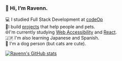 ### 👋 Hi, I’m Ravenn.

💻 I studied Full Stack Development at [codeOp](https://codeop.tech/full-stack-development/)<br/>
🐾I build [projects](http://ravenbang.com/) that help people and pets.<br />
🌐I'm currently studying [Web Accessibility](https://www.wcag.com/) and [React](https://react.dev/).<br />
🇯🇵 I'm also learning Japanese and Spanish.<br />
🐶 I'm a dog person (but cats are cute).<br />

[![Ravenn's GitHub stats](https://github-readme-stats.vercel.app/api?username=RavennLovesCoding)](https://github.com/RavennLovesCoding/github-readme-stats)
